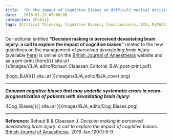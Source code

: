 ```yaml
---
title:  "On the impact of Cognitive Biases on difficult medical decisions"
date:   2018-01-13 00:00:00
categories: [Publi]
tags: [Critical Thinking, Cognitive Biases, Consciousness, ICU, MyPublications]
---
```


Our editorial entitled **"Decision making in perceived devastating brain injury: a call to explore the impact of cognitive biases"** related to the new guidelines on the management of *perceived devastating brain injury* (available [here](http://dx.doi.org/10.1016/j.bja.2017.10.002)) is online on the [British Journal of Anaesthesia](http://dx.doi.org/10.1016/j.bja.2017.11.007) website and as a pre-print [here]({{ site.url }}/images//BJA_edito/Rohaut_Claassen_Editorial_BJA_post-print.pdf).

![logo_BJA]({{ site.url }}/images/BJA_edito/BJA_cover.png)

___
***Common cognitive biases that may underlie systematic errors in neuro-prognostication of patients with devastating brain injury:***   

![Cog_Biases]({{ site.url }}/images/BJA_edito/Cog_Biases.png)

---

**Reference:** Rohaut B & Claassen J. *Decision making in perceived devastating brain injury: a call to explore the impact of cognitive biases.* [British Journal of Anaesthesia](http://dx.doi.org/10.1016/j.bja.2017.11.007). 2018 Jan;120(1):5-9.

<script type="text/javascript">
  reddit_url = "http://bjanaesthesia.org/article/S0007-0912(17)53975-6/abstract";
  reddit_title = "Decision making in perceived devastating brain injury: A call to explore the impact of cognitive biases";
  reddit_newwindow='1';
</script>
<script type="text/javascript" src="//www.redditstatic.com/button/button3.js"></script>

<script type='text/javascript' src='https://d1bxh8uas1mnw7.cloudfront.net/assets/embed.js'></script>
<div data-badge-popover="right" class='altmetric-embed' data-badge-type='donut' data-hide-less-than='1' data-doi="/10.1016/j.bja.2017.11.007"></div>
